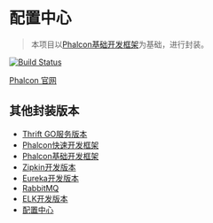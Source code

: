 # 配置中心

> 本项目以[Phalcon基础开发框架](https://github.com/limingxinleo/basic-phalcon)为基础，进行封装。

[![Build Status](https://travis-ci.org/limingxinleo/config-center-phalcon.svg?branch=master)](https://travis-ci.org/limingxinleo/config-center-phalcon)

[Phalcon 官网](https://docs.phalconphp.com/zh/latest/index.html)

## 其他封装版本
- [Thrift GO服务版本](https://github.com/limingxinleo/thrift-go-phalcon-project)
- [Phalcon快速开发框架](https://github.com/limingxinleo/biz-phalcon)
- [Phalcon基础开发框架](https://github.com/limingxinleo/basic-phalcon)
- [Zipkin开发版本](https://github.com/limingxinleo/zipkin-phalcon)
- [Eureka开发版本](https://github.com/limingxinleo/eureka-phalcon)
- [RabbitMQ](https://github.com/limingxinleo/rabbitmq-phalcon)
- [ELK开发版本](https://github.com/limingxinleo/elk-phalcon)
- [配置中心](https://github.com/limingxinleo/config-center-phalcon)


